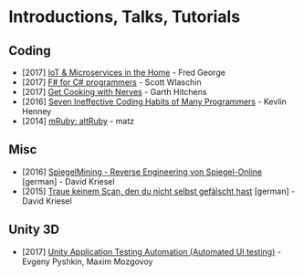 # Introductions, Talks, Tutorials

## Coding

* [2017] [IoT & Microservices in the Home](https://www.youtube.com/watch?v=-AIEtv6UNzQ) - Fred George
* [2017] [F# for C# programmers](https://www.youtube.com/watch?v=KPa8Yw_Navk) - Scott Wlaschin
* [2017] [Get Cooking with Nerves](https://www.youtube.com/watch?v=O39ipRsXv3Y) - Garth Hitchens
* [2016] [Seven Ineffective Coding Habits of Many Programmers](https://www.youtube.com/watch?v=ZsHMHukIlJY) - Kevlin Henney
* [2014] [mRuby: altRuby](https://www.youtube.com/watch?v=5FLrKg-b6o8&list=WL&index=2&t=0s) - matz

## Misc

* [2016] [SpiegelMining - Reverse Engineering von Spiegel-Online](https://media.ccc.de/v/33c3-7912-spiegelmining_reverse_engineering_von_spiegel-online) [german] - David Kriesel
* [2015] [Traue keinem Scan, den du nicht selbst gefälscht hast](https://media.ccc.de/v/31c3_-_6558_-_de_-_saal_g_-_201412282300_-_traue_keinem_scan_den_du_nicht_selbst_gefalscht_hast_-_david_kriesel) [german] - David Kriesel

## Unity 3D

* [2017] [Unity Application Testing Automation (Automated UI testing)](https://www.youtube.com/watch?v=kfPGUShSUy8) - Evgeny Pyshkin, Maxim Mozgovoy
